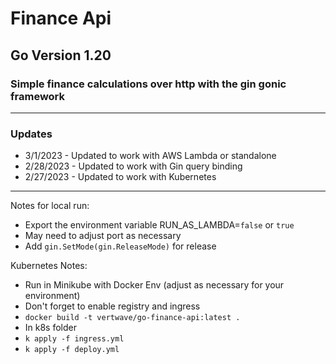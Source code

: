 # Finance Api
## Go Version 1.20
### Simple finance calculations over http with the gin gonic framework
---
### Updates
- 3/1/2023 - Updated to work with AWS Lambda or standalone
- 2/28/2023 - Updated to work with Gin query binding
- 2/27/2023 - Updated to work with Kubernetes
---

Notes for local run:
- Export the environment variable RUN_AS_LAMBDA=`false` or `true`
- May need to adjust port as necessary
- Add `gin.SetMode(gin.ReleaseMode)` for release


Kubernetes Notes:
- Run in Minikube with Docker Env (adjust as necessary for your environment)
- Don't forget to enable registry and ingress
- `docker build -t vertwave/go-finance-api:latest .`
- In k8s folder
- `k apply -f ingress.yml`
- `k apply -f deploy.yml`